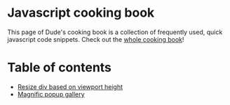 # Javascript cooking book

This page of Dude's cooking book is a collection of frequently used, quick javascript code snippets. Check out the [whole cooking book](../README.md)!

# Table of contents

- [Resize div based on viewport height](resize-div-based-on-viewport-height.js)
- [Magnific popup gallery](magnific-popup-gallery.js)
